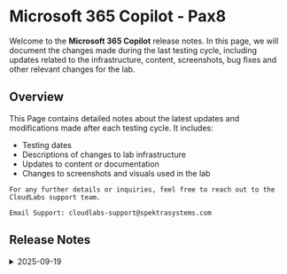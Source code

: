 # Microsoft 365 Copilot - Pax8

Welcome to the **Microsoft 365 Copilot** release notes. In this page, we will document the changes made during the last testing cycle, including updates related to the infrastructure, content, screenshots, bug fixes and other relevant changes for the lab.

## Overview

This Page contains detailed notes about the latest updates and modifications made after each testing cycle. It includes:

- Testing dates
- Descriptions of changes to lab infrastructure
- Updates to content or documentation
- Changes to screenshots and visuals used in the lab

`For any further details or inquiries, feel free to reach out to the CloudLabs support team.`

 `Email Support: cloudlabs-support@spektrasystems.com`

## Release Notes
<details>
  <summary>2025-09-19</summary>

## Release Date: 2025-09-19

### Summary of Changes

- The lab has been successfully tested, and the lab content have been reviewed and updated.

### Testing Notes

- **Testing Date**: 2025-09-19

### Testing Scope 

- Performed end to end lab testing and updated lab guide for better clarity.
- Exe 2 (Ready only)excises have updated the latest UI and instructions for purview portal and have raised the MS support Ticket for the same to understand the latest updates and add them into the labguide (And have updated the same to Sumit and have updated the Note: This is a Read-Only exercise, please do not perform any of the steps using the lab environment.)

</details>
